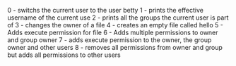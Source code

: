 0 - switchs the current user to the user betty
1 - prints the effective username of the current use
2 - prints all the groups the current user is part of
3 - changes the owner of a file
4 - creates an empty file called hello
5 - Adds execute permission for file
6 - Adds multiple permissions to owner and group owner
7 - adds execute permission to the owner, the group owner and other users
8 - removes all permissions from owner and group but adds all permissions to other users
